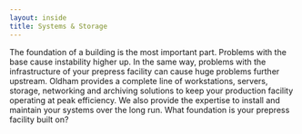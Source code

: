 ```yaml
---
layout: inside
title: Systems & Storage
---
```

The foundation of a building is the most important part. Problems with the base cause instability higher up. In the same way, problems with the infrastructure of your prepress facility can cause huge problems further upstream. Oldham provides a complete line of workstations, servers, storage, networking and archiving solutions to keep your production facility operating at peak efficiency. We also provide the expertise to install and maintain your systems over the long run. What foundation is your prepress facility built on?
